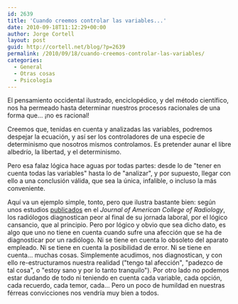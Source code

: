 ```yaml
---
id: 2639
title: 'Cuando creemos controlar las variables...'
date: 2010-09-18T11:12:29+00:00
author: Jorge Cortell
layout: post
guid: http://cortell.net/blog/?p=2639
permalink: /2010/09/18/cuando-creemos-controlar-las-variables/
categories:
  - General
  - Otras cosas
  - Psicología
---
```

El pensamiento occidental ilustrado, enciclopédico, y del método científico, nos ha permeado hasta determinar nuestros procesos racionales de una forma que... ¡no es racional!

Creemos que, tenidas en cuenta y analizadas las variables, podremos despejar la ecuación, y así ser los controladores de una especie de determinismo que nosotros mismos controlamos. Es pretender aunar el libre albedrío, la libertad, y el determinismo.

Pero esa falaz lógica hace aguas por todas partes: desde lo de "tener en cuenta todas las variables" hasta lo de "analizar", y por supuesto, llegar con ello a una conclusión válida, que sea la única, infalible, o incluso la más conveniente.

Aquí va un ejemplo simple, tonto, pero que ilustra bastante bien: según unos estudios <a title="http://www.healthimaging.com/index.php?option=com_articles&amp;task=view&amp;id=24143&amp;division=hiit" href="http://www.healthimaging.com/index.php?option=com_articles&amp;task=view&amp;id=24143&amp;division=hiit" target="_blank">publicados</a> en el _Journal of American College of Radiology_, los radiólogos diagnostican peor al final de su jornada laboral, por el lógico cansancio, que al principio. Pero por lógico y obvio que sea dicho dato, es algo que uno no tiene en cuenta cuando sufre una afección que se ha de diagnosticar por un radiólogo. Ni se tiene en cuenta lo obsoleto del aparato empleado. Ni se tiene en cuenta la posibilidad de error. Ni se tiene en cuenta... muchas cosas. Simplemente acudimos, nos diagnostican, y con ello re-estructuramos nuestra realidad ("tengo tal afección", "padezco de tal cosa", o "estoy sano y por lo tanto tranquilo"). Por otro lado no podemos estar dudando de todo ni teniendo en cuenta cada variable, cada opción, cada recuerdo, cada temor, cada... Pero un poco de humildad en nuestras férreas convicciones nos vendría muy bien a todos.